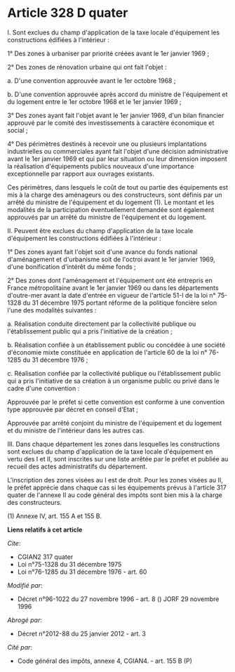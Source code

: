 # Article 328 D quater

I. Sont exclues du champ d'application de la taxe locale d'équipement les constructions édifiées à l'intérieur :

1° Des zones à urbaniser par priorité créées avant le 1er janvier 1969 ;

2° Des zones de rénovation urbaine qui ont fait l'objet :

a. D'une convention approuvée avant le 1er octobre 1968 ;

b. D'une convention approuvée après accord du ministre de l'équipement et du logement entre le 1er octobre 1968 et le 1er
janvier 1969 ;

3° Des zones ayant fait l'objet avant le 1er janvier 1969, d'un bilan financier approuvé par le comité des investissements à
caractère économique et social ;

4° Des périmètres destinés à recevoir une ou plusieurs implantations industrielles ou commerciales ayant fait l'objet d'une
décision administrative avant le 1er janvier 1969 et qui par leur situation ou leur dimension imposent la réalisation
d'équipements publics nouveaux d'une importance exceptionnelle par rapport aux ouvrages existants.

Ces périmètres, dans lesquels le coût de tout ou partie des équipements est mis à la charge des aménageurs ou des
constructeurs, sont définis par un arrêté du ministre de l'équipement et du logement (1). Le montant et les modalités de la
participation éventuellement demandée sont également approuvés par un arrêté du ministre de l'équipement et du logement.

II. Peuvent être exclues du champ d'application de la taxe locale d'équipement les constructions édifiées à l'intérieur :

1° Des zones ayant fait l'objet soit d'une avance du fonds national d'aménagement et d'urbanisme soit de l'octroi avant le
1er janvier 1969, d'une bonification d'intérêt du même fonds ;

2° Des zones dont l'aménagement et l'équipement ont été entrepris en France métropolitaine avant le 1er janvier 1969 ou dans
les départements d'outre-mer avant la date d'entrée en vigueur de l'article 51-I de la loi n° 75-1328 du 31 décembre 1975
portant réforme de la politique foncière selon l'une des modalités suivantes :

a. Réalisation conduite directement par la collectivité publique ou l'établissement public qui a pris l'initiative de la
création ;

b. Réalisation confiée à un établissement public ou concédée à une société d'économie mixte constituée en application de
l'article 60 de la loi n° 76-1285 du 31 décembre 1976 ;

c. Réalisation confiée par la collectivité publique ou l'établissement public qui a pris l'initiative de sa création à un
organisme public ou privé dans le cadre d'une convention :

Approuvée par le préfet si cette convention est conforme à une convention type approuvée par décret en conseil d'Etat ;

Approuvée par arrêté conjoint du ministre de l'équipement et du logement et du ministre de l'intérieur dans les autres cas.

III. Dans chaque département les zones dans lesquelles les constructions sont exclues du champ d'application de la taxe
locale d'équipement en vertu des I et II, sont inscrites sur une liste arrêtée par le préfet et publiée au recueil des actes
administratifs du département.

L'inscription des zones visées au I est de droit. Pour les zones visées au II, le préfet apprécie dans chaque cas si les
équipements prévus à l'article 317 quater de l'annexe II au code général des impôts sont bien mis à la charge des
constructeurs.

(1) Annexe IV, art. 155 A et 155 B.

**Liens relatifs à cet article**

_Cite_:

  - CGIAN2 317 quater
  - Loi n°75-1328 du 31 décembre 1975
  - Loi n°76-1285 du 31 décembre 1976 - art. 60

_Modifié par_:

  - Décret n°96-1022 du 27 novembre 1996 - art. 8 () JORF 29 novembre 1996

_Abrogé par_:

  - Décret n°2012-88 du 25 janvier 2012 - art. 3

_Cité par_:

  - Code général des impôts, annexe 4, CGIAN4. - art. 155 B (P)
